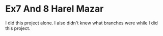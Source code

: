 # Ex7 And 8 Harel Mazar

I did this project alone. I also didn't knew what branches were while I did this project.
